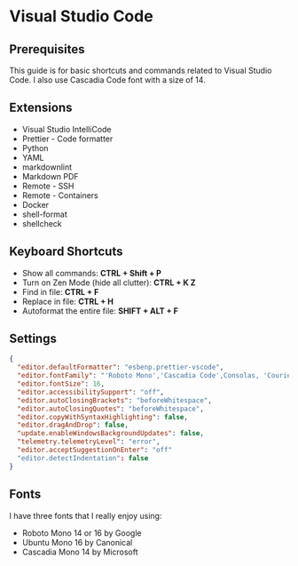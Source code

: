 # Visual Studio Code

## Prerequisites

This guide is for basic shortcuts and commands related to Visual Studio Code.
I also use Cascadia Code font with a size of 14.

## Extensions

- Visual Studio IntelliCode
- Prettier - Code formatter
- Python
- YAML
- markdownlint
- Markdown PDF
- Remote - SSH
- Remote - Containers
- Docker
- shell-format
- shellcheck

## Keyboard Shortcuts

- Show all commands: **CTRL + Shift + P**
- Turn on Zen Mode (hide all clutter): **CTRL + K Z**
- Find in file: **CTRL + F**
- Replace in file: **CTRL + H**
- Autoformat the entire file: **SHIFT + ALT + F**

## Settings

```json
{
  "editor.defaultFormatter": "esbenp.prettier-vscode",
  "editor.fontFamily": "'Roboto Mono','Cascadia Code',Consolas, 'Courier New', monospace",
  "editor.fontSize": 16,
  "editor.accessibilitySupport": "off",
  "editor.autoClosingBrackets": "beforeWhitespace",
  "editor.autoClosingQuotes": "beforeWhitespace",
  "editor.copyWithSyntaxHighlighting": false,
  "editor.dragAndDrop": false,
  "update.enableWindowsBackgroundUpdates": false,
  "telemetry.telemetryLevel": "error",
  "editor.acceptSuggestionOnEnter": "off"
  "editor.detectIndentation": false
}
```

## Fonts

I have three fonts that I really enjoy using:

- Roboto Mono 14 or 16 by Google
- Ubuntu Mono 16 by Canonical
- Cascadia Mono 14 by Microsoft
